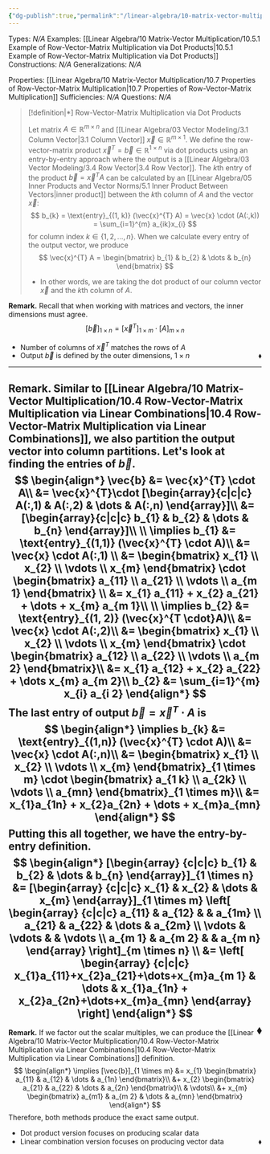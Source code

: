 ```yaml
---
{"dg-publish":true,"permalink":"/linear-algebra/10-matrix-vector-multiplication/10-5-row-vector-matrix-multiplication-via-dot-products/","tags":["Type/Definition","Topic/Linear_Algebra"]}
---
```


Types: *N/A*
Examples: [[Linear Algebra/10 Matrix-Vector Multiplication/10.5.1 Example of Row-Vector-Matrix Multiplication via Dot Products\|10.5.1 Example of Row-Vector-Matrix Multiplication via Dot Products]]
Constructions: *N/A*
Generalizations: *N/A*

Properties: [[Linear Algebra/10 Matrix-Vector Multiplication/10.7 Properties of Row-Vector-Matrix Multiplication\|10.7 Properties of Row-Vector-Matrix Multiplication]]
Sufficiencies: *N/A*
Questions: *N/A*

> [!definition|*] Row-Vector-Matrix Multiplication via Dot Products
> 
> Let matrix $A \in \mathbb{R}^{m \times n}$ and [[Linear Algebra/03 Vector Modeling/3.1 Column Vector\|3.1 Column Vector]] $\vec{x} \in \mathbb{R}^{m \times 1}$. We define the row-vector-matrix product $\vec{x}^{T} = \vec{b} \in \mathbb{R}^{1 \times n}$ via dot products using an entry-by-entry approach where the output is a [[Linear Algebra/03 Vector Modeling/3.4 Row Vector\|3.4 Row Vector]]. The $k$th entry of the product $\vec{b} = \vec{x}^{T} A$ can be calculated by an [[Linear Algebra/05 Inner Products and Vector Norms/5.1 Inner Product Between Vectors\|inner product]] between the $k$th column of $A$ and the vector $\vec{x}$:
> $$
> b_{k} = \text{entry}_{(1, k)} (\vec{x}^{T} A) = \vec{x} \cdot (A(:,k)) = \sum_{i=1}^{m} a_{ik}x_{i}
> $$
> for column index $k \in \{ 1,2,\dots,n \}$. When we calculate every entry of the output vector, we produce
> $$
> \vec{x}^{T} A = \begin{bmatrix}
> b_{1} & b_{2} & \dots & b_{n}
> \end{bmatrix}
> $$
> - In other words, we are taking the dot product of our column vector $\vec{x}$ and the $k$th column of $A$.

**Remark.** Recall that when working with matrices and vectors, the inner dimensions must agree.
$$
[\vec{b}]_{1 \times n} = [\vec{x}^{T}]_{1 \times m} \cdot [A]_{m \times n}
$$
- Number of columns of $\vec{x}^{T}$ matches the rows of $A$
- Output $\vec{b}$ is defined by the outer dimensions, $1 \times n$
 <span style='float:right;'>$\blacklozenge$</span>

---
**Remark.** Similar to [[Linear Algebra/10 Matrix-Vector Multiplication/10.4 Row-Vector-Matrix Multiplication via Linear Combinations\|10.4 Row-Vector-Matrix Multiplication via Linear Combinations]], we also partition the output vector into column partitions. Let's look at finding the entries of $\vec{b}$.
$$
\begin{align*}
\vec{b} &=  \vec{x}^{T} \cdot A\\
&= \vec{x}^{T}\cdot [\begin{array}{c|c|c}
A(:,1) & A(:,2) & \dots & A(:,n) 
\end{array}]\\
&= [\begin{array}{c|c|c}
b_{1} & b_{2} & \dots & b_{n}
\end{array}]\\
\\
\implies b_{1} &= \text{entry}_{(1,1)} (\vec{x}^{T} \cdot A)\\
&= \vec{x} \cdot A(:,1) \\
&= \begin{bmatrix}
x_{1} \\
x_{2} \\
\vdots \\
x_{m}
\end{bmatrix} \cdot \begin{bmatrix}
a_{11} \\
a_{21} \\
\vdots \\
a_{m 1}
\end{bmatrix} \\
&= x_{1} a_{11} + x_{2} a_{21} + \dots + x_{m} a_{m 1}\\
\\
\implies b_{2} &= \text{entry}_{(1, 2)} (\vec{x}^{T \cdot}A)\\
&= \vec{x} \cdot A(:,2)\\
&= \begin{bmatrix}
x_{1} \\
x_{2} \\
\vdots \\
x_{m}
\end{bmatrix} \cdot \begin{bmatrix}
a_{12} \\
a_{22} \\
\vdots \\
a_{m 2}
\end{bmatrix}\\
&= x_{1} a_{12} + x_{2} a_{22} + \dots x_{m} a_{m 2}\\
b_{2} &= \sum_{i=1}^{m} x_{i} a_{i 2}
\end{align*}
$$
 The last entry of output $\vec{b} = \vec{x}^{T} \cdot A$ is
 $$
\begin{align*}
\implies b_{k} &= \text{entry}_{(1,n)} (\vec{x}^{T} \cdot A)\\
&= \vec{x} \cdot A(:,n)\\
&= \begin{bmatrix}
x_{1} \\
x_{2} \\
\vdots \\
x_{m}
\end{bmatrix}_{1 \times m} \cdot \begin{bmatrix}
a_{1 k} \\
a_{2k} \\
\vdots \\
a_{mn}
\end{bmatrix}_{1 \times m}\\
&= x_{1}a_{1n} + x_{2}a_{2n} + \dots + x_{m}a_{mn}
\end{align*}
$$
Putting this all together, we have the entry-by-entry definition.
$$
\begin{align*}
[\begin{array}
{c|c|c} b_{1}  & b_{2}  & \dots & b_{n}
\end{array}]_{1 \times n} &= [\begin{array}
{c|c|c} x_{1} & x_{2}  &  \dots  & x_{m}
\end{array}]_{1 \times m} \left[ \begin{array}
{c|c|c} a_{11} & a_{12} &  & a_{1m} \\
a_{21} & a_{22} & \dots & a_{2m} \\
\vdots & \vdots &  & \vdots \\
a_{m 1} & a_{m 2} &  & a_{m n}
\end{array} \right]_{m \times n} \\
&= \left[ \begin{array}
{c|c|c} x_{1}a_{11}+x_{2}a_{21}+\dots+x_{m}a_{m 1} & \dots & x_{1}a_{1n} + x_{2}a_{2n}+\dots+x_{m}a_{mn}
\end{array} \right] 
\end{align*}
$$
 <span style='float:right;'>$\blacklozenge$</span>
 ---
 **Remark.** If we factor out the scalar multiples, we can produce the [[Linear Algebra/10 Matrix-Vector Multiplication/10.4 Row-Vector-Matrix Multiplication via Linear Combinations\|10.4 Row-Vector-Matrix Multiplication via Linear Combinations]] definition.
 $$
\begin{align*}
\implies [\vec{b}]_{1 \times m} &= x_{1} \begin{bmatrix}
a_{11} & a_{12} & \dots & a_{1n}
\end{bmatrix}\\
&+ x_{2} \begin{bmatrix}
a_{21} & a_{22} & \dots & a_{2n}
\end{bmatrix}\\
& \vdots\\
&+ x_{m} \begin{bmatrix}
a_{m1}  & a_{m 2} & \dots & a_{mn}
\end{bmatrix}
\end{align*}
$$
 Therefore, both methods produce the exact same output.
 - Dot product version focuses on producing scalar data
 - Linear combination version focuses on producing vector data
 <span style='float:right;'>$\blacklozenge$</span>